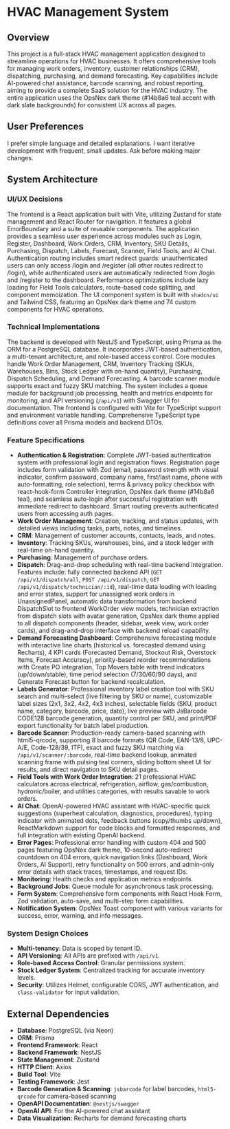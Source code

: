 # HVAC Management System

## Overview
This project is a full-stack HVAC management application designed to streamline operations for HVAC businesses. It offers comprehensive tools for managing work orders, inventory, customer relationships (CRM), dispatching, purchasing, and demand forecasting. Key capabilities include AI-powered chat assistance, barcode scanning, and robust reporting, aiming to provide a complete SaaS solution for the HVAC industry. The entire application uses the OpsNex dark theme (#14b8a6 teal accent with dark slate backgrounds) for consistent UX across all pages.

## User Preferences
I prefer simple language and detailed explanations. I want iterative development with frequent, small updates. Ask before making major changes.

## System Architecture

### UI/UX Decisions
The frontend is a React application built with Vite, utilizing Zustand for state management and React Router for navigation. It features a global ErrorBoundary and a suite of reusable components. The application provides a seamless user experience across modules such as Login, Register, Dashboard, Work Orders, CRM, Inventory, SKU Details, Purchasing, Dispatch, Labels, Forecast, Scanner, Field Tools, and AI Chat. Authentication routing includes smart redirect guards: unauthenticated users can only access /login and /register (all other routes redirect to /login), while authenticated users are automatically redirected from /login and /register to the dashboard. Performance optimizations include lazy loading for Field Tools calculators, route-based code splitting, and component memoization. The UI component system is built with `shadcn/ui` and Tailwind CSS, featuring an OpsNex dark theme and 74 custom components for HVAC operations.

### Technical Implementations
The backend is developed with NestJS and TypeScript, using Prisma as the ORM for a PostgreSQL database. It incorporates JWT-based authentication, a multi-tenant architecture, and role-based access control. Core modules handle Work Order Management, CRM, Inventory Tracking (SKUs, Warehouses, Bins, Stock Ledger with on-hand quantity), Purchasing, Dispatch Scheduling, and Demand Forecasting. A barcode scanner module supports exact and fuzzy SKU matching. The system includes a queue module for background job processing, health and metrics endpoints for monitoring, and API versioning (`/api/v1`) with Swagger UI for documentation. The frontend is configured with Vite for TypeScript support and environment variable handling. Comprehensive TypeScript type definitions cover all Prisma models and backend DTOs.

### Feature Specifications
- **Authentication & Registration**: Complete JWT-based authentication system with professional login and registration flows. Registration page includes form validation with Zod (email, password strength with visual indicator, confirm password, company name, first/last name, phone with auto-formatting, role selection), terms & privacy policy checkbox with react-hook-form Controller integration, OpsNex dark theme (#14b8a6 teal), and seamless auto-login after successful registration with immediate redirect to dashboard. Smart routing prevents authenticated users from accessing auth pages.
- **Work Order Management**: Creation, tracking, and status updates, with detailed views including tasks, parts, notes, and timelines.
- **CRM**: Management of customer accounts, contacts, leads, and notes.
- **Inventory**: Tracking SKUs, warehouses, bins, and a stock ledger with real-time on-hand quantity.
- **Purchasing**: Management of purchase orders.
- **Dispatch**: Drag-and-drop scheduling with real-time backend integration. Features include: fully connected backend API (`GET /api/v1/dispatch/all`, `POST /api/v1/dispatch`, `GET /api/v1/dispatch/technician/:id`), real-time data loading with loading and error states, support for unassigned work orders in UnassignedPanel, automatic data transformation from backend DispatchSlot to frontend WorkOrder view models, technician extraction from dispatch slots with avatar generation, OpsNex dark theme applied to all dispatch components (header, sidebar, week view, work order cards), and drag-and-drop interface with backend reload capability.
- **Demand Forecasting Dashboard**: Comprehensive forecasting module with interactive line charts (historical vs. forecasted demand using Recharts), 4 KPI cards (Forecasted Demand, Stockout Risk, Overstock Items, Forecast Accuracy), priority-based reorder recommendations with Create PO integration, Top Movers table with trend indicators (up/down/stable), time period selection (7/30/60/90 days), and Generate Forecast button for backend recalculation.
- **Labels Generator**: Professional inventory label creation tool with SKU search and multi-select (live filtering by SKU or name), customizable label sizes (2x1, 3x2, 4x2, 4x3 inches), selectable fields (SKU, product name, category, barcode, price, date), live preview with JsBarcode CODE128 barcode generation, quantity control per SKU, and print/PDF export functionality for batch label production.
- **Barcode Scanner**: Production-ready camera-based scanning with html5-qrcode, supporting 8 barcode formats (QR Code, EAN-13/8, UPC-A/E, Code-128/39, ITF), exact and fuzzy SKU matching via `/api/v1/scanner/:barcode`, real-time backend lookup, animated scanning frame with pulsing teal corners, sliding bottom sheet UI for results, and direct navigation to SKU detail pages.
- **Field Tools with Work Order Integration**: 21 professional HVAC calculators across electrical, refrigeration, airflow, gas/combustion, hydronic/boiler, and utilities categories, with results savable to work orders.
- **AI Chat**: OpenAI-powered HVAC assistant with HVAC-specific quick suggestions (superheat calculation, diagnostics, procedures), typing indicator with animated dots, feedback buttons (copy/thumbs up/down), ReactMarkdown support for code blocks and formatted responses, and full integration with existing OpenAI backend.
- **Error Pages**: Professional error handling with custom 404 and 500 pages featuring OpsNex dark theme, 10-second auto-redirect countdown on 404 errors, quick navigation links (Dashboard, Work Orders, AI Support), retry functionality on 500 errors, and admin-only error details with stack traces, timestamps, and request IDs.
- **Monitoring**: Health checks and application metrics endpoints.
- **Background Jobs**: Queue module for asynchronous task processing.
- **Form System**: Comprehensive form components with React Hook Form, Zod validation, auto-save, and multi-step form capabilities.
- **Notification System**: OpsNex Toast component with various variants for success, error, warning, and info messages.

### System Design Choices
- **Multi-tenancy**: Data is scoped by tenant ID.
- **API Versioning**: All APIs are prefixed with `/api/v1`.
- **Role-based Access Control**: Granular permissions system.
- **Stock Ledger System**: Centralized tracking for accurate inventory levels.
- **Security**: Utilizes Helmet, configurable CORS, JWT authentication, and `class-validator` for input validation.

## External Dependencies

- **Database**: PostgreSQL (via Neon)
- **ORM**: Prisma
- **Frontend Framework**: React
- **Backend Framework**: NestJS
- **State Management**: Zustand
- **HTTP Client**: Axios
- **Build Tool**: Vite
- **Testing Framework**: Jest
- **Barcode Generation & Scanning**: `jsbarcode` for label barcodes, `html5-qrcode` for camera-based scanning
- **OpenAPI Documentation**: `@nestjs/swagger`
- **OpenAI API**: For the AI-powered chat assistant
- **Data Visualization**: Recharts for demand forecasting charts